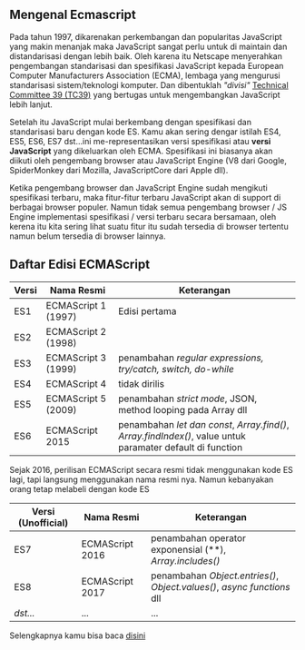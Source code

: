 ## Mengenal Ecmascript

Pada tahun 1997, dikarenakan perkembangan dan popularitas JavaScript yang makin menanjak maka JavaScript sangat perlu untuk di maintain dan distandarisasi dengan lebih baik. Oleh karena itu Netscape menyerahkan pengembangan standarisasi dan spesifikasi JavaScript kepada European Computer Manufacturers Association (ECMA), lembaga yang mengurusi standarisasi sistem/teknologi komputer. Dan dibentuklah _"divisi"_ [Technical Committee 39 (TC39)](https://github.com/tc39) yang bertugas untuk mengembangkan JavaScript lebih lanjut.

Setelah itu JavaScript mulai berkembang dengan spesifikasi dan standarisasi baru dengan kode ES. Kamu akan sering dengar istilah ES4, ES5, ES6, ES7 dst...ini me-representasikan versi spesifikasi atau **versi JavaScript** yang dikeluarkan oleh ECMA. Spesifikasi ini biasanya akan diikuti oleh pengembang browser atau JavaScript Engine (V8 dari Google, SpiderMonkey dari Mozilla, JavaScriptCore dari Apple dll).

Ketika pengembang browser dan JavaScript Engine sudah mengikuti spesifikasi terbaru, maka fitur-fitur terbaru JavaScript akan di support di berbagai browser populer. Namun tidak semua pengembang browser / JS Engine implementasi spesifikasi / versi terbaru secara bersamaan, oleh kerena itu kita sering lihat suatu fitur itu sudah tersedia di browser tertentu namun belum tersedia di browser lainnya.

## Daftar Edisi ECMAScript

| Versi         | Nama Resmi         | Keterangan    |
| ------------- |--------------------| --------------|
| ES1           | ECMAScript 1 (1997)| Edisi pertama |
| ES2           | ECMAScript 2 (1998)|               |
| ES3           | ECMAScript 3 (1999)| penambahan _regular expressions, try/catch, switch, do-while_|
| ES4           | ECMAScript 4       | tidak dirilis |
| ES5           | ECMAScript 5 (2009)| penambahan _strict mode_, JSON, method looping pada Array dll|
| ES6           | ECMAScript 2015    | penambahan _let dan const_, _Array.find()_, _Array.findIndex()_, value untuk paramater default di function|

Sejak 2016, perilisan ECMAScript secara resmi tidak menggunakan kode ES lagi, tapi langsung menggunakan nama resmi nya. Namun kebanyakan orang tetap melabeli dengan kode ES


| Versi (Unofficial) | Nama Resmi         | Keterangan    |
| -------------------|--------------------| --------------|
| ES7                | ECMAScript 2016    | penambahan operator exponensial (**), _Array.includes()_ |
| ES8                | ECMAScript 2017    | penambahan _Object.entries()_, _Object.values()_, _async functions_ dll |
| _dst..._           | ...                | ...

Selengkapnya kamu bisa baca [disini](https://www.w3schools.com/js/js_versions.asp) 
